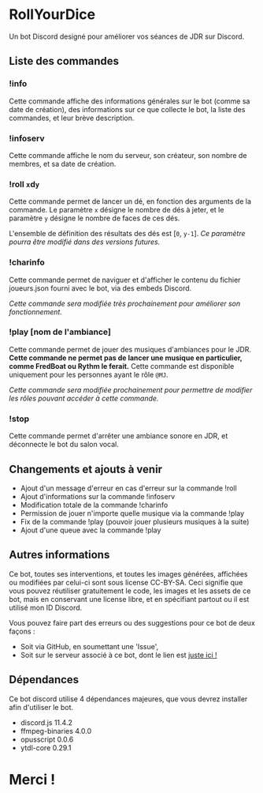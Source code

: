 # RollYourDice
Un bot Discord designé pour améliorer vos séances de JDR sur Discord.

## Liste des commandes

### !info
Cette commande affiche des informations générales sur le bot (comme sa date de création), des informations sur ce que collecte le bot, la liste des commandes, et leur brève description.

### !infoserv
Cette commande affiche le nom du serveur, son créateur, son nombre de membres, et sa date de création.

### !roll `x`d`y`
Cette commande permet de lancer un dé, en fonction des arguments de la commande. Le paramètre `x` désigne le nombre de dés à jeter, et le paramètre `y` désigne le nombre de faces de ces dés.

L'ensemble de définition des résultats des dés est [`0`, `y-1`].
*Ce paramètre pourra être modifié dans des versions futures.*

### !charinfo
Cette commande permet de naviguer et d'afficher le contenu du fichier joueurs.json fourni avec le bot, via des embeds Discord. 

*Cette commande sera modifiée très prochainement pour améliorer son fonctionnement.*

### !play [nom de l'ambiance]
Cette commande permet de jouer des musiques d'ambiances pour le JDR. **Cette commande ne permet pas de lancer une musique en particulier, comme FredBoat ou Rythm le ferait.** Cette commande est disponible uniquement pour les personnes ayant le rôle `@MJ`.

*Cette commande sera modifiée prochainement pour permettre de modifier les rôles pouvant accéder à cette commande.*

### !stop
Cette commande permet d'arrêter une ambiance sonore en JDR, et déconnecte le bot du salon vocal.

## Changements et ajouts à venir

* Ajout d'un message d'erreur en cas d'erreur sur la commande !roll
* Ajout d'informations sur la commande !infoserv
* Modification totale de la commande !charinfo
* Permission de jouer n'importe quelle musique via la commande !play
* Fix de la commande !play (pouvoir jouer plusieurs musiques à la suite)
* Ajout d'une queue avec la commande !play

## Autres informations

Ce bot, toutes ses interventions, et toutes les images générées, affichées ou modifiées par celui-ci sont sous license CC-BY-SA. Ceci signifie que vous pouvez réutiliser gratuitement le code, les images et les assets de ce bot, mais en conservant une license libre, et en spécifiant partout ou il est utilisé mon ID Discord.

Vous pouvez faire part des erreurs ou des suggestions pour ce bot de deux façons :
* Soit via GitHub, en soumettant une 'Issue',
* Soit sur le serveur associé à ce bot, dont le lien est [juste ici !](https://discord.gg/bqsXPSn)

## Dépendances

Ce bot discord utilise 4 dépendances majeures, que vous devrez installer afin d'utiliser le bot.
* discord.js 11.4.2
* ffmpeg-binaries 4.0.0
* opusscript 0.0.6
* ytdl-core 0.29.1

# Merci !
